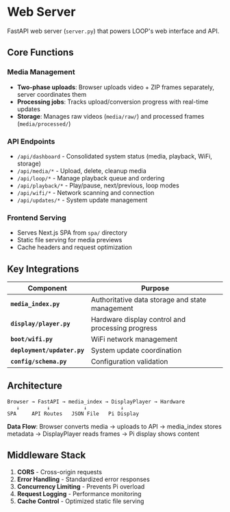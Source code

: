 # Web Server

FastAPI web server (`server.py`) that powers LOOP's web interface and API.

## Core Functions

### **Media Management**

- **Two-phase uploads**: Browser uploads video + ZIP frames separately, server coordinates them
- **Processing jobs**: Tracks upload/conversion progress with real-time updates
- **Storage**: Manages raw videos (`media/raw/`) and processed frames (`media/processed/`)

### **API Endpoints**

- `/api/dashboard` - Consolidated system status (media, playback, WiFi, storage)
- `/api/media/*` - Upload, delete, cleanup media
- `/api/loop/*` - Manage playback queue and ordering
- `/api/playback/*` - Play/pause, next/previous, loop modes
- `/api/wifi/*` - Network scanning and connection
- `/api/updates/*` - System update management

### **Frontend Serving**

- Serves Next.js SPA from `spa/` directory
- Static file serving for media previews
- Cache headers and request optimization

## Key Integrations

| Component                   | Purpose                                          |
| --------------------------- | ------------------------------------------------ |
| **`media_index.py`**        | Authoritative data storage and state management  |
| **`display/player.py`**     | Hardware display control and processing progress |
| **`boot/wifi.py`**          | WiFi network management                          |
| **`deployment/updater.py`** | System update coordination                       |
| **`config/schema.py`**      | Configuration validation                         |

## Architecture

```
Browser → FastAPI → media_index → DisplayPlayer → Hardware
   ↓         ↓           ↓           ↓
SPA     API Routes   JSON File   Pi Display
```

**Data Flow**: Browser converts media → uploads to API → media_index stores metadata → DisplayPlayer reads frames → Pi display shows content

## Middleware Stack

1. **CORS** - Cross-origin requests
2. **Error Handling** - Standardized error responses
3. **Concurrency Limiting** - Prevents Pi overload
4. **Request Logging** - Performance monitoring
5. **Cache Control** - Optimized static file serving
